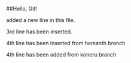 ##Hello, Git!

added a new line in this file.

3rd line has been inserted.

4th line has been inserted from hemanth branch

4th line has been added from koneru branch
